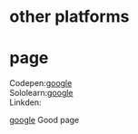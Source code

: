 # other platforms
<H1>page</h1>
Codepen:<a href="https://codepen.io/bikubara">google</a><br>
Sololearn:<a href="http://sololearn/bikubara">google</a><br>
Linkden:

<a href="http://google.com">google</a>
Good page
